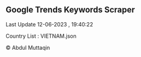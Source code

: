 

## Google Trends Keywords Scraper 
 
Last Update 12-06-2023 , 19:40:22

Country List :
VIETNAM.json



© Abdul Muttaqin 
